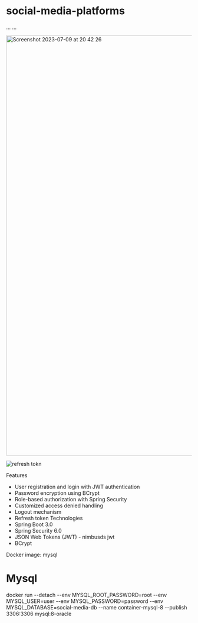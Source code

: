 # social-media-platforms
...
...









<img width="1138" alt="Screenshot 2023-07-09 at 20 42 26" src="https://github.com/lebronjamesuit/social-media-platforms/assets/11584601/633db9db-6940-4e60-8450-f56745fe4e6c">

![refresh tokn](https://github.com/lebronjamesuit/social-media-platforms/assets/11584601/2f9cb3cf-6c25-41a6-8fbe-c5fb053d3f5a)


Features
- User registration and login with JWT authentication
- Password encryption using BCrypt
- Role-based authorization with Spring Security
- Customized access denied handling
- Logout mechanism
- Refresh token
Technologies
- Spring Boot 3.0
- Spring Security 6.0
- JSON Web Tokens (JWT) - nimbusds jwt
- BCrypt

Docker image: mysql
# Mysql
docker run --detach --env MYSQL_ROOT_PASSWORD=root --env MYSQL_USER=user --env MYSQL_PASSWORD=password --env MYSQL_DATABASE=social-media-db --name container-mysql-8 --publish 3306:3306 mysql:8-oracle


